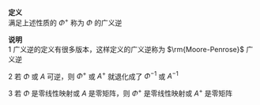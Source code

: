 **定义**  
满足上述性质的 $\Phi^+$ 称为 $\Phi$ 的广义逆  
  
**说明**  
1 广义逆的定义有很多版本，这样定义的广义逆称为 $\rm{Moore-Penrose}$ 广义逆  
  
2 若 $\Phi$ 或 $A$ 可逆，则 $\Phi^+$ 或 $A^+$ 就退化成了 $\Phi^{-1}$ 或 $A^{-1}$  
  
3 若 $\Phi$ 是零线性映射或 $A$ 是零矩阵，则 $\Phi^+$ 是零线性映射或 $A^+$ 是零矩阵  
